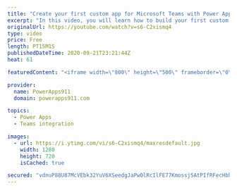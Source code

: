 ```yaml
---
title: "Create your first custom app for Microsoft Teams with Power Apps in 5 minutes"
excerpt: "In this video, you will learn how to build your first custom app in teams by using Power Apps. No fluff, no overview, just a quick dive into everything you need to know to build your first app thanks to the Project Oakdale preview.   Power Apps Training https://training.powerapps911.com  Link to 43 minute"
originalUrl: https://youtube.com/watch?v=s6-C2xismq4
type: video
price: Free
length: PT15M1S
publishedDateTime: 2020-09-21T23:21:44Z
heat: 61

featuredContent: "<iframe width=\"800\" height=\"500\" frameborder=\"0\" src=\"https://www.youtube.com/embed/s6-C2xismq4\" allow=\"accelerometer; autoplay; encrypted-media; gyroscope; picture-in-picture\" allowfullscreen></iframe>"

provider:
  name: PowerApps911
  domain: powerapps911.com

topics:
  - Power Apps
  - Teams integration

images:
  - url: https://i.ytimg.com/vi/s6-C2xismq4/maxresdefault.jpg
    width: 1280
    height: 720
    isCached: true

secured: "vdnuP88U87McVEbk32YuV6XSeedgJaPw0lRcIlFE77KmossjSAtPIfRFecHbhWxFVK3sI3E+wiDnNHok7Sm2oyW7j4Ku1wKVDyXVtqLDAjY1HxQ8fRXEhs8FEUjAKK4rh1JgUhsrTjJntS8ah3c/6KbbnCcK+rdvUPsE1ElPnz41XkaEonNxNyHd3VH60ST6m6EiIaxtvoopcKMjDNKNSzs+wEbamT62oc7QOFWL6bOlfFnTe20fq3ygZboqBEf/mKz+xynTSuhmm3wJ34yFMmO34dkjoe+KfOZNCBn3NOsVnVe4hNk0cAaheZCO0kkh4JV+x8sYKoNeHgTcwVVX0Al36OdwuVuVCLyErOSQGlxGiAK80jXc95Yl33B4rFSPVEFiMYSmDpQLrqJhjNwOD/dEtibrpPQnAHILwvAkG5Q=;KKLLfxTJbCSxuTML314WgQ=="
---
```


